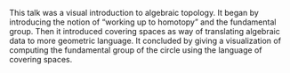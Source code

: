 This talk was a visual introduction to algebraic topology. 
It began by introducing the notion of “working up to homotopy” and the fundamental group. 
Then it introduced covering spaces as way of translating algebraic data to more geometric language.
It concluded by giving a visualization of computing the fundamental group of the circle using the language of covering spaces. 

